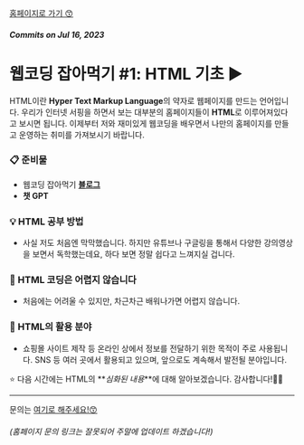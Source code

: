 [홈페이지로 가기 😙](https://eatwebco.netlify.app/ "홈페이지")

##### _Commits on Jul 16, 2023_
# 웹코딩 잡아먹기 #1: HTML 기초 ▶️

HTML이란 **Hyper Text Markup Language**의 약자로 웹페이지를 만드는 언어입니다. 우리가 인터넷 서핑을 하면서 보는 대부분의 홈페이지들이 **HTML**로 이루어져있다고 보시면 됩니다. 이제부터 저와 재미있게 웹코딩을 배우면서 나만의 홈페이지를 만들고 운영하는 취미를 가져보시기 바랍니다.

### 📋 준비물

- 웹코딩 잡아먹기 **[블로그]((https://eatwebco.netlify.app))**
- **챗 GPT**

### 💡 HTML 공부 방법

- 사실 저도 처음엔 막막했습니다. 하지만 유튜브나 구글링을 통해서 다양한 강의영상을 보면서 독학했는데요, 하다 보면 정말 쉽다고 느껴지실 겁니다.

### 🚀 HTML 코딩은 어렵지 않습니다

- 처음에는 어려울 수 있지만, 차근차근 배워나가면 어렵지 않습니다.

### 🌟 HTML의 활용 분야

- 쇼핑몰 사이트 제작 등 온라인 상에서 정보를 전달하기 위한 목적이 주로 사용됩니다. SNS 등 여러 곳에서 활용되고 있으며, 앞으로도 계속해서 발전될 분야입니다.

⭐ 다음 시간에는 HTML의 **_심화된 내용_**에 대해 알아보겠습니다. 
감사합니다!🙏🏻

---
문의는 [여기로 해주세요!😙](https://litt.ly/eatwebco "문의페이지")
###### (홈페이지 문의 링크는 잘못되어 주말에 업데이트 하겠습니다!)

